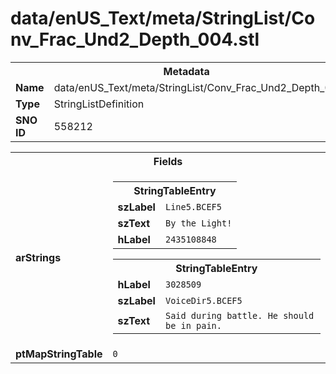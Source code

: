 <h1>data/enUS_Text/meta/StringList/Conv_Frac_Und2_Depth_004.stl</h1><table><tr><th colspan="100%">Metadata</th></tr><tr><td><b>Name</b></td><td>data/enUS_Text/meta/StringList/Conv_Frac_Und2_Depth_004.stl</td></tr><tr><td><b>Type</b></td><td>StringListDefinition</td></tr><tr><td><b>SNO ID</b></td><td>558212</td></tr></table>

<table><tr><th colspan="100%">Fields</th></tr><tr><td><b>arStrings</b></td><td><table><tr><th colspan="100%">StringTableEntry</th></tr><tr><td><b>szLabel</b></td><td><code>Line5.BCEF5</code></td></tr><tr><td><b>szText</b></td><td><code>By the Light!</code></td></tr><tr><td><b>hLabel</b></td><td><code>2435108848</code></td></tr></table>


<table><tr><th colspan="100%">StringTableEntry</th></tr><tr><td><b>hLabel</b></td><td><code>3028509</code></td></tr><tr><td><b>szLabel</b></td><td><code>VoiceDir5.BCEF5</code></td></tr><tr><td><b>szText</b></td><td><code>Said during battle. He should be in pain. </code></td></tr></table>


</td></tr><tr><td><b>ptMapStringTable</b></td><td><code>0</code></td></tr></table>

